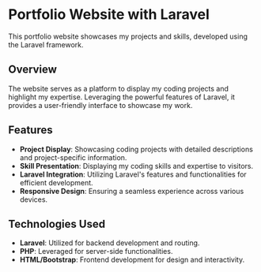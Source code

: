 # Portfolio Website with Laravel

This portfolio website showcases my projects and skills, developed using the Laravel framework.

## Overview

The website serves as a platform to display my coding projects and highlight my expertise. Leveraging the powerful features of Laravel, it provides a user-friendly interface to showcase my work.

## Features

- **Project Display**: Showcasing coding projects with detailed descriptions and project-specific information.
- **Skill Presentation**: Displaying my coding skills and expertise to visitors.
- **Laravel Integration**: Utilizing Laravel's features and functionalities for efficient development.
- **Responsive Design**: Ensuring a seamless experience across various devices.

## Technologies Used

- **Laravel**: Utilized for backend development and routing.
- **PHP**: Leveraged for server-side functionalities.
- **HTML/Bootstrap**: Frontend development for design and interactivity.
